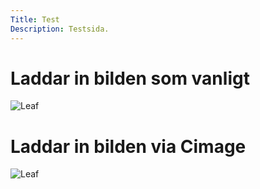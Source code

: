 ```yaml
---
Title: Test
Description: Testsida.
---
```


# Laddar in bilden som vanligt
![Leaf](%assets_url%/img/leaf_256x256.png)
# Laddar in bilden via Cimage
![Leaf](image/leaf_256x256.png?h=250&w=50&stretch)